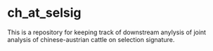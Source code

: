 # ch_at_selsig
This is a repository for keeping track of downstream anylysis of joint analysis of chinese-austrian cattle on selection signature.  
